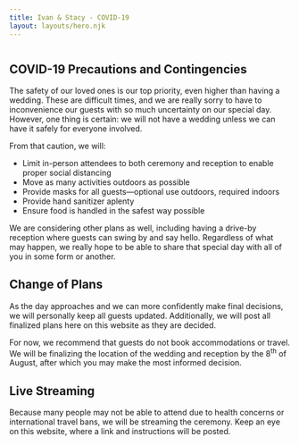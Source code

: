 ```yaml
---
title: Ivan & Stacy - COVID-19
layout: layouts/hero.njk
---
```


<div class="page">
    <div class="container">
        <div class="Olive" style="background-image: url(/images/olive.png); margin-top: 3em;"></div>
        <h2>COVID-19 Precautions and Contingencies</h2>
        <p>The safety of our loved ones is our top priority, even higher than having a wedding. These are difficult times, and we are really sorry to have to inconvenience our guests with so much uncertainty on our special day. However, one thing is certain: we will not have a wedding unless we can have it safely for everyone involved. </p>
        <p>From that caution, we will:</p>
        <ul style="text-align:left; max-width: 600px;margin: 0 auto;">
            <li>Limit in-person attendees to both ceremony and reception to enable proper social distancing</li>
            <li>Move as many activities outdoors as possible</li>
            <li>Provide masks for all guests&mdash;optional use outdoors, required indoors</li>
            <li>Provide hand sanitizer aplenty</li>
            <li>Ensure food is handled in the safest way possible</li>
        </ul>
        <p>We are considering other plans as well, including having a drive-by reception where guests can swing by and say hello. Regardless of what may happen, we really hope to be able to share that special day with all of you in some form or another.</p>
        <h2 id="plans">Change of Plans</h2>
        <p>As the day approaches and we can more confidently make final decisions, we will personally keep all guests updated. Additionally, we will post all finalized plans here on this website as they are decided. <span id="countdown-text"></span></p>
        <p>For now, we recommend that guests <span class="u-textHighlight">do not book accommodations or travel.</span> We will be finalizing the location of the wedding and reception by the 8<sup>th</sup> of August, after which you may make the most informed decision.</p>
        <p class="js-countdown-text"></p>
        <h2 id="live-stream">Live Streaming</h2>
        <p>Because many people may not be able to attend due to health concerns or international travel bans, we will be streaming the ceremony. Keep an eye on this website, where a link and instructions will be posted.</p>
    </span>
</div>
<script>
    (function () {
        var els = document.querySelectorAll('.js-countdown-text');
        if (!els || els.length === 0) { return; }
        for (var el of els) {
            var weddingDatePlusOne = new Date('2020-09-20');
            var now = new Date();
            now.setHours(0, 0, 0);
            var days = Math.floor((weddingDatePlusOne - now) / 1000 / 60 / 60 / 24);
            var plural = days !== 1;
            var modifier = days <= 10 ? ' only' : ''
            var verb = plural ? 'are' : 'is';
            if (days > 0) {
                el.textContent = 'There ' + verb + modifier + ' ' + days + ' day' + (plural ? 's' : '') + ' until the wedding!';
            } else if (days === 0) {
                el.textContent = "Today is the big day! It's TODAY!"
            }
        }
    })();
</script>
